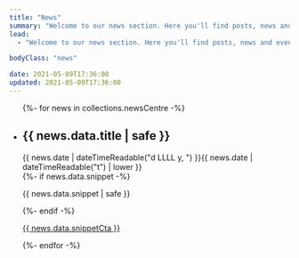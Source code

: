 ```yaml
---
title: "News"
summary: "Welcome to our news section. Here you'll find posts, news and event information relating to Boston T Party."
lead:
  - "Welcome to our news section. Here you'll find posts, news and event information relating to Boston T Party."

bodyClass: "news"

date: 2021-05-09T17:36:00
updated: 2021-05-09T17:36:00
---
```


<ul class="[ news__list ] [ flow ]">
{%- for news in collections.newsCentre -%}
  <li class="[ news__list-item ]">
    <article class="[ news__summary ]">
      <h2>{{ news.data.title | safe }}</h2>
      <time datetime="{{ news.date | dateTime }}">{{ news.date | dateTimeReadable("d LLLL y, ") }}{{ news.date | dateTimeReadable("t") | lower }}</time>
      <div class="[ news__snippet ] [ flow ]">
        {%- if news.data.snippet -%}
          <p>{{ news.data.snippet | safe }}</p>
        {%- endif -%}
        <p><a href="{{ news.url }}">{{ news.data.snippetCta }}</a></p>
      </div>
    </article>
  </li>
{%- endfor -%}
</ul>
